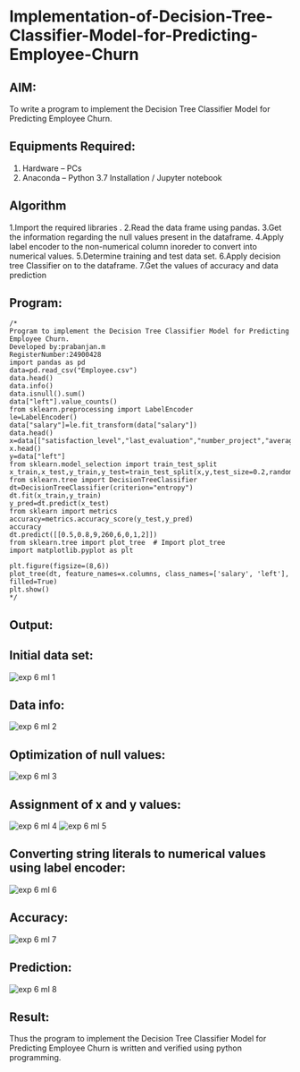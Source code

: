 # Implementation-of-Decision-Tree-Classifier-Model-for-Predicting-Employee-Churn

## AIM:
To write a program to implement the Decision Tree Classifier Model for Predicting Employee Churn.

## Equipments Required:
1. Hardware – PCs
2. Anaconda – Python 3.7 Installation / Jupyter notebook

## Algorithm
1.Import the required libraries .
2.Read the data frame using pandas.
3.Get the information regarding the null values present in the dataframe.
4.Apply label encoder to the non-numerical column inoreder to convert into numerical values.
5.Determine training and test data set.
6.Apply decision tree Classifier on to the dataframe.
7.Get the values of accuracy and data prediction

## Program:
```
/*
Program to implement the Decision Tree Classifier Model for Predicting Employee Churn.
Developed by:prabanjan.m 
RegisterNumber:24900428
import pandas as pd
data=pd.read_csv("Employee.csv")
data.head()
data.info()
data.isnull().sum()
data["left"].value_counts()
from sklearn.preprocessing import LabelEncoder
le=LabelEncoder()
data["salary"]=le.fit_transform(data["salary"])
data.head()
x=data[["satisfaction_level","last_evaluation","number_project","average_montly_hours","time_spend_company","Work_accident","promotion_last_5years","salary"]]
x.head()
y=data["left"]
from sklearn.model_selection import train_test_split
x_train,x_test,y_train,y_test=train_test_split(x,y,test_size=0.2,random_state=0)
from sklearn.tree import DecisionTreeClassifier
dt=DecisionTreeClassifier(criterion="entropy")
dt.fit(x_train,y_train)
y_pred=dt.predict(x_test)
from sklearn import metrics
accuracy=metrics.accuracy_score(y_test,y_pred)
accuracy
dt.predict([[0.5,0.8,9,260,6,0,1,2]])
from sklearn.tree import plot_tree  # Import plot_tree
import matplotlib.pyplot as plt

plt.figure(figsize=(8,6))
plot_tree(dt, feature_names=x.columns, class_names=['salary', 'left'], filled=True)
plt.show()
*/
```

## Output:
## Initial data set:
![exp 6 ml 1](https://github.com/Rama-Lekshmi/Implementation-of-Decision-Tree-Classifier-Model-for-Predicting-Employee-Churn/assets/118541549/2fb1cd6d-4da0-4245-8087-0f3dc6adbadf)
## Data info:
![exp 6 ml 2](https://github.com/Rama-Lekshmi/Implementation-of-Decision-Tree-Classifier-Model-for-Predicting-Employee-Churn/assets/118541549/b06006a8-34b7-4a52-ad76-bd925c9ce6c3)
## Optimization of null values:
![exp 6 ml 3](https://github.com/Rama-Lekshmi/Implementation-of-Decision-Tree-Classifier-Model-for-Predicting-Employee-Churn/assets/118541549/f585db85-5818-4437-bcc3-2740f900914b)
## Assignment of x and y values:
![exp 6 ml 4](https://github.com/Rama-Lekshmi/Implementation-of-Decision-Tree-Classifier-Model-for-Predicting-Employee-Churn/assets/118541549/f3eddb41-9232-4111-8e3f-648033a2082e)
![exp 6 ml 5](https://github.com/Rama-Lekshmi/Implementation-of-Decision-Tree-Classifier-Model-for-Predicting-Employee-Churn/assets/118541549/5afe85e6-d8ca-42bc-8e09-029d80ec2947)
## Converting string literals to numerical values using label encoder:
![exp 6 ml 6](https://github.com/Rama-Lekshmi/Implementation-of-Decision-Tree-Classifier-Model-for-Predicting-Employee-Churn/assets/118541549/46f2a95f-c579-4e6b-a936-5eb265a330fa)
## Accuracy:
![exp 6 ml 7](https://github.com/Rama-Lekshmi/Implementation-of-Decision-Tree-Classifier-Model-for-Predicting-Employee-Churn/assets/118541549/4a1170b7-70a6-4382-b715-c0b8ef3f5640)
## Prediction:
![exp 6 ml 8](https://github.com/Rama-Lekshmi/Implementation-of-Decision-Tree-Classifier-Model-for-Predicting-Employee-Churn/assets/118541549/404d7a22-42f9-45c2-a40c-34df17264900)



## Result:
Thus the program to implement the  Decision Tree Classifier Model for Predicting Employee Churn is written and verified using python programming.
